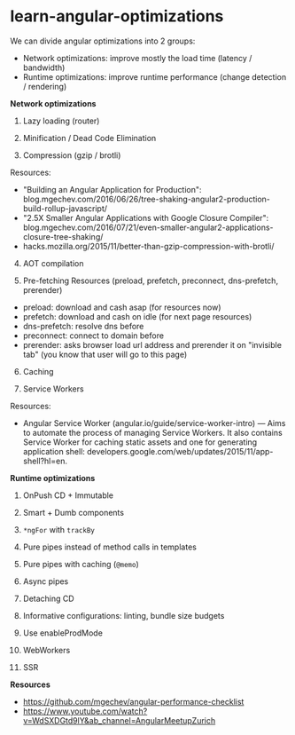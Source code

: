 # learn-angular-optimizations

We can divide angular optimizations into 2 groups:
- Network optimizations: improve mostly the load time (latency / bandwidth)
- Runtime optimizations: improve runtime performance (change detection / rendering)

**Network optimizations**

1. Lazy loading (router)

2. Minification / Dead Code Elimination

3. Compression (gzip / brotli)

Resources:
- "Building an Angular Application for Production": blog.mgechev.com/2016/06/26/tree-shaking-angular2-production-build-rollup-javascript/
- "2.5X Smaller Angular Applications with Google Closure Compiler": blog.mgechev.com/2016/07/21/even-smaller-angular2-applications-closure-tree-shaking/
- hacks.mozilla.org/2015/11/better-than-gzip-compression-with-brotli/

4. AOT compilation

5. Pre-fetching Resources (preload, prefetch, preconnect, dns-prefetch, prerender)
- preload: download and cash asap (for resources now)
- prefetch: download and cash on idle (for next page resources)
- dns-prefetch: resolve dns before
- preconnect: connect to domain before
- prerender: asks browser load url address and prerender it on "invisible tab" (you know that user will go to this page)

6. Caching

7. Service Workers

Resources:
- Angular Service Worker (angular.io/guide/service-worker-intro) — Aims to automate the process of managing Service Workers. It also contains Service Worker for caching static assets and one for generating application shell: developers.google.com/web/updates/2015/11/app-shell?hl=en.


**Runtime optimizations**

1. OnPush CD + Immutable

2. Smart + Dumb components

3. `*ngFor` with `trackBy`

4. Pure pipes instead of method calls in templates

5. Pure pipes with caching (`@memo`)

6. Async pipes

7. Detaching CD

8. Informative configurations: linting, bundle size budgets

9. Use enableProdMode

10. WebWorkers

11. SSR








**Resources**
- https://github.com/mgechev/angular-performance-checklist
- https://www.youtube.com/watch?v=WdSXDGtd9lY&ab_channel=AngularMeetupZurich
